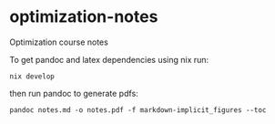 # optimization-notes
Optimization course notes

To get pandoc and latex dependencies using nix run:
```
nix develop
```
then run pandoc to generate pdfs:
```
pandoc notes.md -o notes.pdf -f markdown-implicit_figures --toc
```
